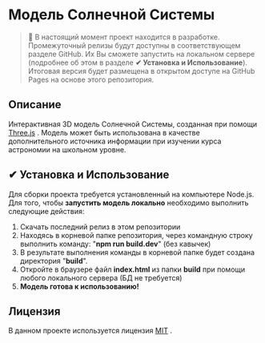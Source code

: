 # Модель Солнечной Системы
> 📌 В настоящий момент проект находится в разработке. Промежуточный релизы будут доступны в соответствующем разделе GitHub. Их Вы сможете запустить на локальном сервере (подробнее об этом в разделе **✔ Установка и Использование**).  Итоговая версия будет размещена в открытом доступе на GitHub Pages на основе этого репозитория.
## Описание

Интерактивная 3D модель Солнечной Системы, созданная при помощи [Three.js](https://threejs.org/) . Модель может быть использована в качестве дополнительного источника информации при изучении курса астрономии на школьном уровне.

## ✔ Установка и Использование
Для сборки проекта требуется установленный на компьютере Node.js.
Для того, чтобы **запустить модель локально** необходимо выполнить следующие действия:
1. Скачать последний релиз в этом репозитории
2. Находясь в корневой папке репозитория, через командную строку выполнить команду: "**npm run build.dev**"  (без кавычек)
3. В результате выполнения команды в корневой папке будет создана директория "**build**".
4. Откройте в браузере файл **index.html** из папки **build** при помощи любого локального сервера (БД не требуется)
5. **Модель готова к использованию!**

## Лицензия
В данном проекте используется лицензия [MIT](https://github.com/Tandarl/solar-system-model/blob/master/LICENSE) .
